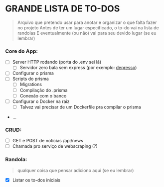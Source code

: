 # GRANDE LISTA DE TO-DOS
> Arquivo que pretendo usar para anotar e organizar o que falta fazer no projeto
> Antes de ter um lugar especificado, o to-do vai na lista de randolas
> E eventualmente (ou não) vai para seu devido lugar (se eu lembrar)

### Core do App:
- [ ] Server HTTP rodando (porta do .env sei lá)
	- [ ] Servidor zero bala sem express (por exemplo: [depresso](https://github.com/gelutz/depresso/tree/master/src))
- [ ] Configurar o prisma
- [ ] Scripts do prisma
	- [ ] Migrations
	- [ ] Compilação do .prisma
	- [ ] Conexão com o banco
- [ ] Configurar o Docker na raiz
	- [ ] Talvez vai precisar de um Dockerfile pra compilar o prisma
- ...

### CRUD:
- [ ] GET e POST de noticias /api/news
- [ ] Chamada pro serviço de webscraping (?)

### Randola:
> qualquer coisa que pensar adiciono aqui (se eu lembrar)

- [x] Listar os to-dos iniciais
